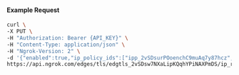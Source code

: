 <!-- Code generated for API Clients. DO NOT EDIT. -->

#### Example Request

```bash
curl \
-X PUT \
-H "Authorization: Bearer {API_KEY}" \
-H "Content-Type: application/json" \
-H "Ngrok-Version: 2" \
-d '{"enabled":true,"ip_policy_ids":["ipp_2vSDsurPOoenchC9muAq7y87hcz","ipp_2vSDsx2u4Aez2vnN9OIMJTIRG4X"]}' \
https://api.ngrok.com/edges/tls/edgtls_2vSDsw7NXaLipKQqhYPiNAXPmDS/ip_restriction
```
